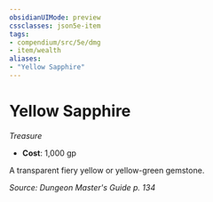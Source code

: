 ```yaml
---
obsidianUIMode: preview
cssclasses: json5e-item
tags:
- compendium/src/5e/dmg
- item/wealth
aliases: 
- "Yellow Sapphire"
---
```

# Yellow Sapphire
*Treasure*  

- **Cost**: 1,000 gp

A transparent fiery yellow or yellow-green gemstone.

*Source: Dungeon Master's Guide p. 134*